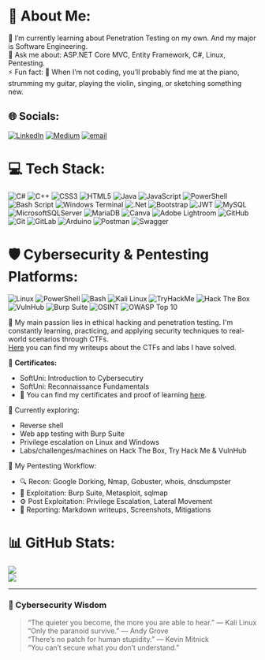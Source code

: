 # 💫 About Me:
🌱 I’m currently learning about Penetration Testing on my own. And my major is Software Engineering.<br>💬 Ask me about: ASP.NET Core MVC, Entity Framework, C#, Linux, Pentesting.<br>⚡ Fun fact: 🎨 When I’m not coding, you’ll probably find me at the piano, strumming my guitar, playing the violin, singing, or sketching something new.


## 🌐 Socials:
[![LinkedIn](https://img.shields.io/badge/LinkedIn-%230077B5.svg?logo=linkedin&logoColor=white)](https://linkedin.com/in/stilyana-petrova) [![Medium](https://img.shields.io/badge/Medium-12100E?logo=medium&logoColor=white)](https://medium.com/@stilyanapetrova1) [![email](https://img.shields.io/badge/Email-D14836?logo=gmail&logoColor=white)](mailto:stilyanapetrova1@gmail.com) 

# 💻 Tech Stack:
![C#](https://img.shields.io/badge/c%23-%23239120.svg?style=for-the-badge&logo=csharp&logoColor=white) ![C++](https://img.shields.io/badge/c++-%2300599C.svg?style=for-the-badge&logo=c%2B%2B&logoColor=white) ![CSS3](https://img.shields.io/badge/css3-%231572B6.svg?style=for-the-badge&logo=css3&logoColor=white) ![HTML5](https://img.shields.io/badge/html5-%23E34F26.svg?style=for-the-badge&logo=html5&logoColor=white) ![Java](https://img.shields.io/badge/java-%23ED8B00.svg?style=for-the-badge&logo=openjdk&logoColor=white) ![JavaScript](https://img.shields.io/badge/javascript-%23323330.svg?style=for-the-badge&logo=javascript&logoColor=%23F7DF1E) ![PowerShell](https://img.shields.io/badge/PowerShell-%235391FE.svg?style=for-the-badge&logo=powershell&logoColor=white) ![Bash Script](https://img.shields.io/badge/bash_script-%23121011.svg?style=for-the-badge&logo=gnu-bash&logoColor=white) ![Windows Terminal](https://img.shields.io/badge/Windows%20Terminal-%234D4D4D.svg?style=for-the-badge&logo=windows-terminal&logoColor=white) ![.Net](https://img.shields.io/badge/.NET-5C2D91?style=for-the-badge&logo=.net&logoColor=white) ![Bootstrap](https://img.shields.io/badge/bootstrap-%238511FA.svg?style=for-the-badge&logo=bootstrap&logoColor=white) ![JWT](https://img.shields.io/badge/JWT-black?style=for-the-badge&logo=JSON%20web%20tokens) ![MySQL](https://img.shields.io/badge/mysql-4479A1.svg?style=for-the-badge&logo=mysql&logoColor=white) ![MicrosoftSQLServer](https://img.shields.io/badge/Microsoft%20SQL%20Server-CC2927?style=for-the-badge&logo=microsoft%20sql%20server&logoColor=white) ![MariaDB](https://img.shields.io/badge/MariaDB-003545?style=for-the-badge&logo=mariadb&logoColor=white) ![Canva](https://img.shields.io/badge/Canva-%2300C4CC.svg?style=for-the-badge&logo=Canva&logoColor=white) ![Adobe Lightroom](https://img.shields.io/badge/Adobe%20Lightroom-31A8FF.svg?style=for-the-badge&logo=Adobe%20Lightroom&logoColor=white) ![GitHub](https://img.shields.io/badge/github-%23121011.svg?style=for-the-badge&logo=github&logoColor=white) ![Git](https://img.shields.io/badge/git-%23F05033.svg?style=for-the-badge&logo=git&logoColor=white) ![GitLab](https://img.shields.io/badge/gitlab-%23181717.svg?style=for-the-badge&logo=gitlab&logoColor=white) ![Arduino](https://img.shields.io/badge/-Arduino-00979D?style=for-the-badge&logo=Arduino&logoColor=white) ![Postman](https://img.shields.io/badge/Postman-FF6C37?style=for-the-badge&logo=postman&logoColor=white) ![Swagger](https://img.shields.io/badge/-Swagger-%23Clojure?style=for-the-badge&logo=swagger&logoColor=white)

# 🛡️ Cybersecurity & Pentesting Platforms:
![Linux](https://img.shields.io/badge/Linux-FCC624?style=for-the-badge&logo=linux&logoColor=black)
![PowerShell](https://img.shields.io/badge/PowerShell-%235391FE.svg?style=for-the-badge&logo=powershell&logoColor=white)
![Bash](https://img.shields.io/badge/bash-%23121011.svg?style=for-the-badge&logo=gnu-bash&logoColor=white)
![Kali Linux](https://img.shields.io/badge/Kali_Linux-557C94?style=for-the-badge&logo=kali-linux&logoColor=white)
![TryHackMe](https://img.shields.io/badge/TryHackMe-212C42?style=for-the-badge&logo=tryhackme&logoColor=white)
![Hack The Box](https://img.shields.io/badge/Hack%20The%20Box-111927?style=for-the-badge&logo=hackthebox&logoColor=9FEF00)
![VulnHub](https://img.shields.io/badge/VulnHub-0e0e0e?style=for-the-badge&logoColor=white)
![Burp Suite](https://img.shields.io/badge/Burp%20Suite-ff6600?style=for-the-badge&logo=burpsuite&logoColor=white) 
![OSINT](https://img.shields.io/badge/OSINT-%23007396?style=for-the-badge&logo=search&logoColor=white)
![OWASP Top 10](https://img.shields.io/badge/OWASP_Top_10-Security_Guide-orange?style=for-the-badge&logo=owasp&logoColor=white)



🎯 My main passion lies in ethical hacking and penetration testing. I'm constantly learning, practicing, and applying security techniques to real-world scenarios through CTFs.  
[Here](https://github.com/stilyana-petrova/ctf-writeups) you can find my writeups about the CTFs and labs I have solved.

🏅 **Certificates:**
- SoftUni: Introduction to Cybersecutiry
- SoftUni: Reconnaissance Fundamentals
- 📜 You can find my certificates and proof of learning [here](https://github.com/stilyana-petrova/Certificates).



🔭 Currently exploring:
- Reverse shell
- Web app testing with Burp Suite
- Privilege escalation on Linux and Windows
- Labs/challenges/machines on Hack The Box, Try Hack Me & VulnHub


🧪 My Pentesting Workflow:
- 🔍 Recon: Google Dorking, Nmap, Gobuster, whois, dnsdumpster
- 🔐 Exploitation: Burp Suite, Metasploit, sqlmap
- ⚙️ Post Exploitation: Privilege Escalation, Lateral Movement
- 📓 Reporting: Markdown writeups, Screenshots, Mitigations


# 📊 GitHub Stats:
![](https://nirzak-streak-stats.vercel.app/?user=stilyana-petrova&theme=gruvbox&hide_border=false)<br/>
![](https://github-readme-stats.vercel.app/api/top-langs/?username=stilyana-petrova&theme=gruvbox&hide_border=false&include_all_commits=true&count_private=false&layout=compact)

---
### 🧠 Cybersecurity Wisdom
> “The quieter you become, the more you are able to hear.” — Kali Linux  
> “Only the paranoid survive.” — Andy Grove  
> “There’s no patch for human stupidity.” — Kevin Mitnick  
> “You can’t secure what you don’t understand.”

<!-- Proudly created with GPRM ( https://gprm.itsvg.in ) -->
